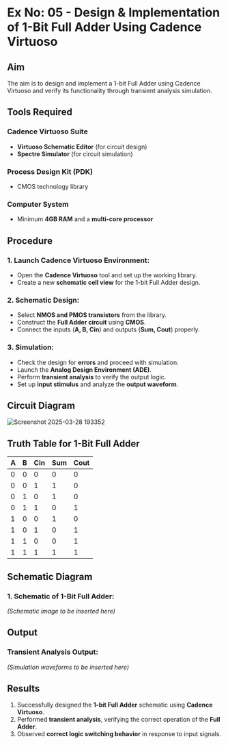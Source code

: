 # Ex No: 05 - Design & Implementation of 1-Bit Full Adder Using Cadence Virtuoso

## Aim
The aim is to design and implement a 1-bit Full Adder using Cadence Virtuoso and verify its functionality through transient analysis simulation.

## Tools Required
### Cadence Virtuoso Suite
- **Virtuoso Schematic Editor** (for circuit design)
- **Spectre Simulator** (for circuit simulation)

### Process Design Kit (PDK)
- CMOS technology library

### Computer System
- Minimum **4GB RAM** and a **multi-core processor**

## Procedure

### 1. Launch Cadence Virtuoso Environment:
- Open the **Cadence Virtuoso** tool and set up the working library.
- Create a new **schematic cell view** for the 1-bit Full Adder design.

### 2. Schematic Design:
- Select **NMOS and PMOS transistors** from the library.
- Construct the **Full Adder circuit** using **CMOS**.
- Connect the inputs (**A, B, Cin**) and outputs (**Sum, Cout**) properly.

### 3. Simulation:
- Check the design for **errors** and proceed with simulation.
- Launch the **Analog Design Environment (ADE)**.
- Perform **transient analysis** to verify the output logic.
- Set up **input stimulus** and analyze the **output waveform**.

## Circuit Diagram
![Screenshot 2025-03-28 193352](https://github.com/user-attachments/assets/08a3dce3-1de0-4f1e-b050-7c3569490edd)


## Truth Table for 1-Bit Full Adder
| A | B | Cin | Sum | Cout |
|---|---|-----|-----|------|
| 0 | 0 |  0  |  0  |  0   |
| 0 | 0 |  1  |  1  |  0   |
| 0 | 1 |  0  |  1  |  0   |
| 0 | 1 |  1  |  0  |  1   |
| 1 | 0 |  0  |  1  |  0   |
| 1 | 0 |  1  |  0  |  1   |
| 1 | 1 |  0  |  0  |  1   |
| 1 | 1 |  1  |  1  |  1   |

## Schematic Diagram
### 1. Schematic of 1-Bit Full Adder:
*(Schematic image to be inserted here)*

## Output
### Transient Analysis Output:
*(Simulation waveforms to be inserted here)*

## Results
1. Successfully designed the **1-bit Full Adder** schematic using **Cadence Virtuoso**.
2. Performed **transient analysis**, verifying the correct operation of the **Full Adder**.
3. Observed **correct logic switching behavior** in response to input signals.
